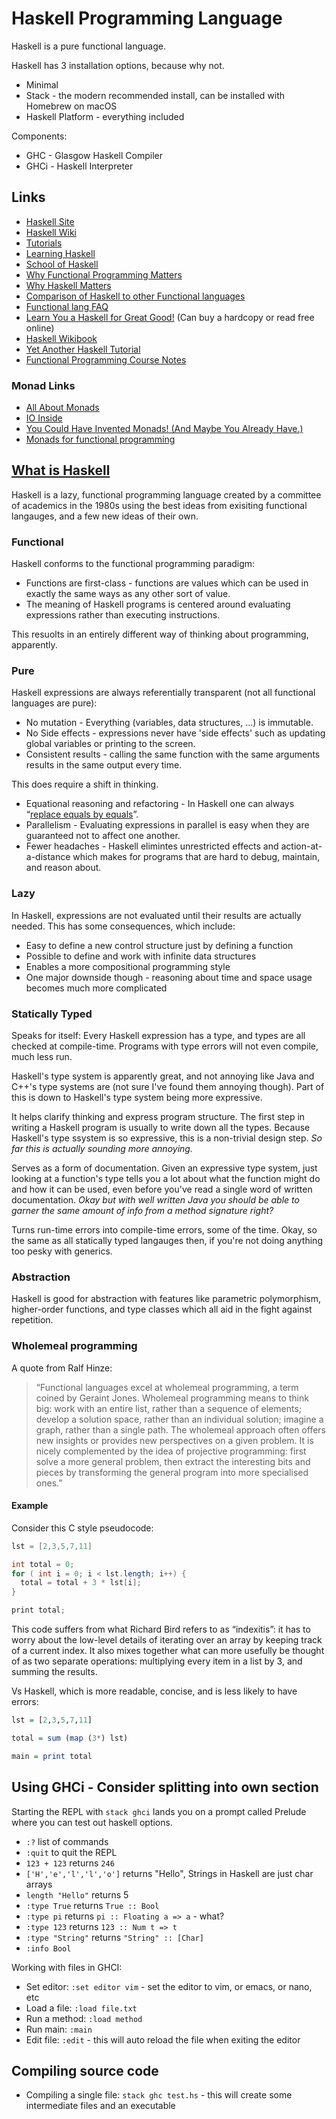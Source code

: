# Haskell Programming Language

Haskell is a pure functional language.

Haskell has 3 installation options, because why not.

* Minimal
* Stack - the modern recommended install, can be installed with Homebrew on macOS
* Haskell Platform - everything included

Components:

* GHC - Glasgow Haskell Compiler
* GHCi - Haskell Interpreter

## Links

* [Haskell Site](https://www.haskell.org/)
* [Haskell Wiki](https://wiki.haskell.org/Haskell)
* [Tutorials](https://wiki.haskell.org/Tutorials)
* [Learning Haskell](https://wiki.haskell.org/Learning_Haskell)
* [School of Haskell](https://www.schoolofhaskell.com/)
* [Why Functional Programming Matters](http://www.cse.chalmers.se/~rjmh/Papers/whyfp.pdf)
* [Why Haskell Matters](https://wiki.haskell.org/Why_Haskell_Matters)
* [Comparison of Haskell to other Functional languages](https://wiki.haskell.org/Comparison)
* [Functional lang FAQ](http://www.cs.nott.ac.uk/~pszgmh//faq.html)
* [Learn You a Haskell for Great Good!](http://learnyouahaskell.com/chapters) (Can buy a hardcopy or read free online)
* [Haskell Wikibook](https://en.wikibooks.org/wiki/Haskell)
* [Yet Another Haskell Tutorial](http://www.umiacs.umd.edu/~hal/docs/daume02yaht.pdf)
* [Functional Programming Course Notes](http://www.staff.science.uu.nl/~fokke101/courses/fp-eng.pdf)

### Monad Links

* [All About Monads](https://wiki.haskell.org/All_About_Monads)
* [IO Inside](https://wiki.haskell.org/IO_inside)
* [You Could Have Invented Monads! (And Maybe You Already Have.)](http://blog.sigfpe.com/2006/08/you-could-have-invented-monads-and.html)
* [Monads for functional programming](http://homepages.inf.ed.ac.uk/wadler/papers/marktoberdorf/baastad.pdf)

## [What is Haskell](https://www.schoolofhaskell.com/school/starting-with-haskell/introduction-to-haskell/1-haskell-basics#what-is-haskell-)

Haskell is a lazy, functional programming language created by a committee of academics in the 1980s using the best ideas from exisiting functional langauges, and a few new ideas of their own.

### Functional

Haskell conforms to the functional programming paradigm:

* Functions are first-class - functions are values which can be used in exactly the same ways as any other sort of value.
* The meaning of Haskell programs is centered around evaluating expressions rather than executing instructions.

This resuolts in an entirely different way of thinking about programming, apparently.

### Pure

Haskell expressions are always referentially transparent (not all functional languages are pure):

* No mutation - Everything (variables, data structures, ...) is immutable.
* No Side effects - expressions never have 'side effects' such as updating global variables or printing to the screen.
* Consistent results - calling the same function with the same arguments results in the same output every time.

This does require a shift in thinking.

* Equational reasoning and refactoring - In Haskell one can always “[replace equals by equals](https://stackoverflow.com/questions/30145271/what-is-meant-by-replace-equals-by-equals)”.
* Parallelism - Evaluating expressions in parallel is easy when they are guaranteed not to affect one another.
* Fewer headaches - Haskell elimintes unrestricted effects and action-at-a-distance which makes for programs that are hard to debug, maintain, and reason about.

### Lazy

In Haskell, expressions are not evaluated until their results are actually needed. This has some consequences, which include:

* Easy to define a new control structure just by defining a function
* Possible to define and work with infinite data structures
* Enables a more compositional programming style
* One major downside though - reasoning about time and space usage becomes much more complicated

### Statically Typed

Speaks for itself: Every Haskell expression has a type, and types are all checked at compile-time. Programs with type errors will not even compile, much less run.

Haskell's type system is apparently great, and not annoying like Java and C++'s type systems are (not sure I've found them annoying though). Part of this is down to Haskell's type system being more expressive.

It helps clarify thinking and express program structure. The first step in writing a Haskell program is usually to write down all the types. Because Haskell's  type ssystem is so expressive, this is a non-trivial design step. *So far this is actually sounding more annoying.*

Serves as a form of documentation. Given an expressive type system, just looking at a function's type tells you a lot about what the function might do and how it can be used, even before you've read a single word of written documentation. *Okay but with well written Java you should be able to garner the same amount of info from a method signature right?*

Turns run-time errors into compile-time errors, some of the time. Okay, so the same as all statically typed langauges then, if you're not doing anything too pesky with generics.

### Abstraction

Haskell is good for abstraction with features like parametric polymorphism, higher-order functions, and type classes which all aid in the fight against repetition.

### Wholemeal programming

A quote from Ralf Hinze:

> “Functional languages excel at wholemeal programming, a term coined by Geraint Jones. Wholemeal programming means to think big: work with an entire list, rather than a sequence of elements; develop a solution space, rather than an individual solution; imagine a graph, rather than a single path. The wholemeal approach often offers new insights or provides new perspectives on a given problem. It is nicely complemented by the idea of projective programming: first solve a more general problem, then extract the interesting bits and pieces by transforming the general program into more specialised ones.”

#### Example

Consider this C style pseudocode:

```java
lst = [2,3,5,7,11]

int total = 0;
for ( int i = 0; i < lst.length; i++) {
  total = total + 3 * lst[i];
}

print total;
```

This code suffers from what Richard Bird refers to as “indexitis”: it has to worry about the low-level details of iterating over an array by keeping track of a current index. It also mixes together what can more usefully be thought of as two separate operations: multiplying every item in a list by 3, and summing the results.

Vs Haskell, which is more readable, concise, and is less likely to have errors:

```haskell
lst = [2,3,5,7,11]

total = sum (map (3*) lst)

main = print total
```

## Using GHCi - Consider splitting into own section

Starting the REPL with `stack ghci` lands you on a prompt called Prelude where you can test out haskell options.

* `:?` list of commands
* `:quit` to quit the REPL
* `123 + 123` returns `246`
* `['H','e','l','l','o']` returns "Hello", Strings in Haskell are just char arrays
* `length "Hello"` returns 5
* `:type True` returns `True :: Bool`
* `:type pi` returns `pi :: Floating a => a` - what?
* `:type 123` returns `123 :: Num t => t`
* `:type "String"` returns `"String" :: [Char]`
* `:info Bool`

Working with files in GHCI:

* Set editor: `:set editor vim` - set the editor to vim, or emacs, or nano, etc
* Load a file: `:load file.txt`
* Run a method: `:load method`
* Run main: `:main`
* Edit file: `:edit` - this will auto reload the file when exiting the editor

## Compiling source code

* Compiling a single file: `stack ghc test.hs` - this will create some intermediate files and an executable
